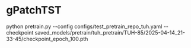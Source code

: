 # gPatchTST

python pretrain.py --config configs/test_pretrain_repo_tuh.yaml --checkpoint saved_models/pretrain/tuh_pretrain/TUH-85/2025-04-14_21-33-45/checkpoint_epoch_100.pth
